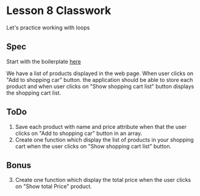 # Lesson 8 Classwork

Let's practice working with loops

## Spec

Start with the boilerplate [here](https://gist.github.com/caritosteph/54d9ad9113e34e695ca9a3b2490588b7)

We have a list of products displayed in the web page.
When user clicks on "Add to shopping car" button. the application should be able to store each product and when user clicks on "Show shopping cart list" button displays the shopping cart list.

## ToDo

1. Save each product with name and price attribute when that the user clicks on "Add to shopping car" button in an array.
2. Create one function which display the list of products in your shopping cart when the user clicks on "Show shopping cart list" button.

## Bonus

3. Create one function which display the total price when the user clicks on "Show total Price" product.
